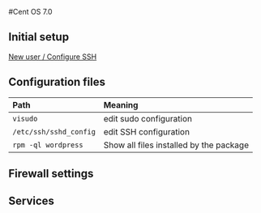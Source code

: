#Cent OS 7.0

## Initial setup
[New user / Configure SSH](https://www.digitalocean.com/community/tutorials/initial-server-setup-with-centos-7)

## Configuration files
| Path						| Meaning
| :---						| :---
| `visudo`					| edit sudo configuration
| `/etc/ssh/sshd_config`	| edit SSH configuration
| `rpm -ql wordpress`		| Show all files installed by the package
## Firewall settings


## Services